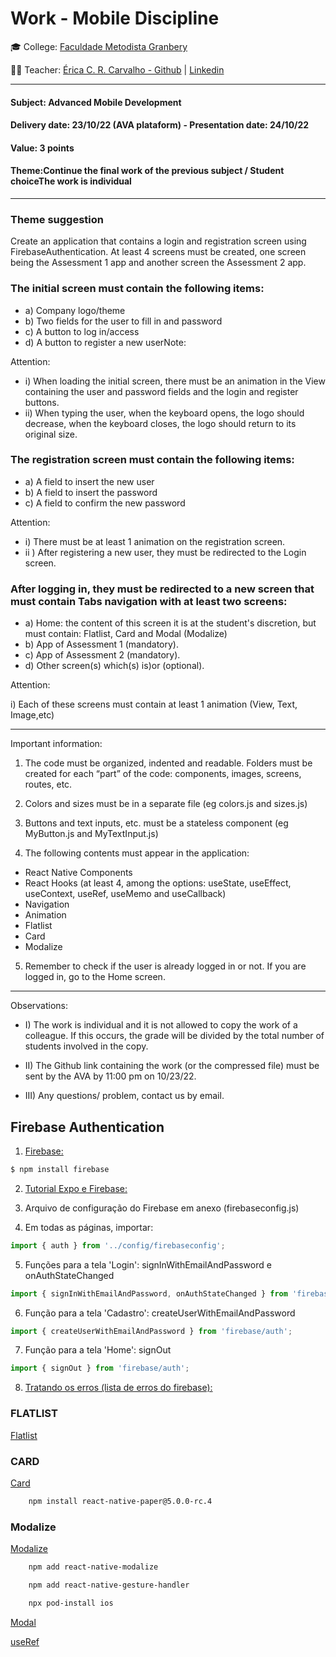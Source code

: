 # Work - Mobile Discipline

🎓 College: [Faculdade Metodista Granbery](http://granbery.edu.br/)

👨‍🏫 Teacher: [Érica C. R. Carvalho - Github](https://github.com/ericacrcarvalho) | [Linkedin](https://www.linkedin.com/in/ericacrcarvalho/)


---
#### Subject: Advanced Mobile Development
#### Delivery date: 23/10/22 (AVA plataform) - Presentation date: 24/10/22
#### Value: 3 points
#### Theme:Continue the final work of the previous subject / Student choiceThe work is individual

---

### Theme suggestion

Create an application that contains a login and registration screen using FirebaseAuthentication. At least 4 screens must be created, one screen being the Assessment 1 app and another screen the Assessment 2 app.
 
### The initial screen must contain the following items:

- a) Company logo/theme
- b) Two fields for the user to fill in and password
- c) A button to log in/access
- d) A button to register a new userNote:

Attention:

- i) When loading the initial screen, there must be an animation in the View containing the user and password fields and the login and register buttons.
- ii) When typing the user, when the keyboard opens, the logo should decrease, when the keyboard closes, the logo should return to its original size. 

### The registration screen must contain the following items:

- a) A field to insert the new user
- b) A field to insert the password 
- c) A field to confirm the new password 

Attention:

- i) There must be at least 1 animation on the registration screen.
- ii ) After registering a new user, they must be redirected to the Login screen. 
 
### After logging in, they must be redirected to a new screen that must contain Tabs navigation with at least two screens:

- a) Home: the content of this screen it is at the student's discretion, but must contain: Flatlist, Card and Modal (Modalize)
- b) App of Assessment 1 (mandatory).
- c) App of Assessment 2 (mandatory).
- d) Other screen(s) which(s) is)or (optional).

Attention:

i) Each of these screens must contain at least 1 animation (View, Text, Image,etc)

-----

Important information:

1) The code must be organized, indented and readable. Folders must be created for each “part” of the code: components, images, screens, routes, etc.

2) Colors and sizes must be in a separate file (eg colors.js and sizes.js)

3) Buttons and text inputs, etc. must be a stateless component (eg MyButton.js and MyTextInput.js)

4) The following contents must appear in the application:

- React Native Components 
- React Hooks (at least 4, among the options: useState, useEffect, useContext, useRef, useMemo and useCallback) 
- Navigation 
- Animation 
- Flatlist 
- Card 
- Modalize

5) Remember to check if the user is already logged in or not. If you are logged in, go to the Home screen.

-----


Observations:

- I) The work is individual and it is not allowed to copy the work of a colleague. If this occurs, the grade will be divided by the total number of students involved in the copy.

- II) The Github link containing the work (or the compressed file) must be sent by the AVA by 11:00 pm on 10/23/22.

- III) Any questions/ problem, contact us by email.

## Firebase Authentication

1. [Firebase:](https://console.firebase.google.com/)
```bash
$ npm install firebase
```

2. [Tutorial Expo e Firebase:](https://docs.expo.dev/guides/using-firebase/)

3. Arquivo de configuração do Firebase em anexo (firebaseconfig.js)

4. Em todas as páginas, importar:

```javascript
import { auth } from '../config/firebaseconfig';
```

5. Funções para a tela 'Login': signInWithEmailAndPassword e onAuthStateChanged

```javascript
import { signInWithEmailAndPassword, onAuthStateChanged } from 'firebase/auth';
```

6. Função para a tela 'Cadastro': createUserWithEmailAndPassword 

```javascript
import { createUserWithEmailAndPassword } from 'firebase/auth';
```

7. Função para a tela 'Home': signOut

```javascript
import { signOut } from 'firebase/auth';
```

8. [Tratando os erros (lista de erros do firebase): ](https://gist.github.com/Albejr/a38cdeac247ef177986c99629680afb4)

### FLATLIST

[Flatlist](https://reactnative.dev/docs/flatlist)

### CARD

[Card](https://callstack.github.io/react-native-paper/card.html)

```bash
    npm install react-native-paper@5.0.0-rc.4
```

### Modalize

[Modalize](https://jeremybarbet.github.io/react-native-modalize/#/)

```bash
    npm add react-native-modalize

    npm add react-native-gesture-handler

    npx pod-install ios
```

[Modal](https://reactnative.dev/docs/modal)

[useRef](https://pt-br.reactjs.org/docs/hooks-reference.html#useref)
